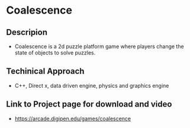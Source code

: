 # Coalescence

## Descripion

-   Coalescence is a 2d puzzle platform game where players change the state of objects to solve puzzles.

## Techinical Approach
-   C++, Direct x, data driven engine, physics and graphics engine

## Link to Project page for download and video
-   https://arcade.digipen.edu/games/coalescence

